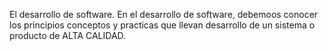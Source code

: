 El desarrollo de software. 
En el desarrollo de software, debemoos conocer los principios conceptos y practicas que llevan desarrollo de un sistema o producto de ALTA CALIDAD.

